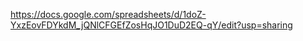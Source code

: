 https://docs.google.com/spreadsheets/d/1doZ-YxzEovFDYkdM_jQNlCFGEfZosHqJO1DuD2EQ-qY/edit?usp=sharing
